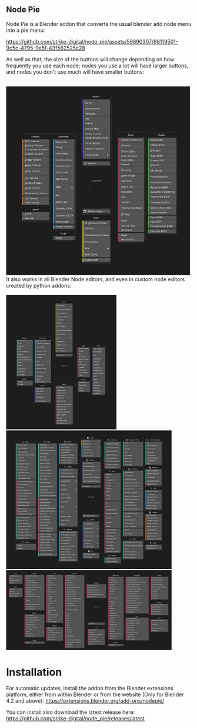## Node Pie

Node Pie is a Blender addon that converts the usual blender add node menu into a pie menu:


https://github.com/strike-digital/node_pie/assets/59890307/98119501-9c5c-4795-9e5f-43f562525c28
<!-- ![Using the addon](https://thumbs.gfycat.com/QuestionableImaginativeEft-size_restricted.gif) -->


As well as that, the size of the buttons will change depending on how frequently you use each node; nodes you use a lot will have larger buttons, and nodes you don't use much will have smaller buttons:

<br>
<img src="images/Node Pie shader.jpg" width=500>
<!-- ![The node pie](images/Node%20Pie%20shader.jpg) -->

<br>
It also works in all Blender Node editors, and even in custom node editors created by python addons:
<br>
<br>

<img src="images/Node Pie compositor.jpg" width=300>
<img src="images/Node Pie geometry.jpg" width=450>
<img src="images/Node Pie serpens.jpg" width=450>

# Installation
For automatic updates, install the addon from the Blender extensions platform, either from within Blender or from the website (Only for Blender 4.2 and above): https://extensions.blender.org/add-ons/nodepie/

You can install also download the latest release here: https://github.com/strike-digital/node_pie/releases/latest

<!-- todo -->
<!-- Redo layout -->